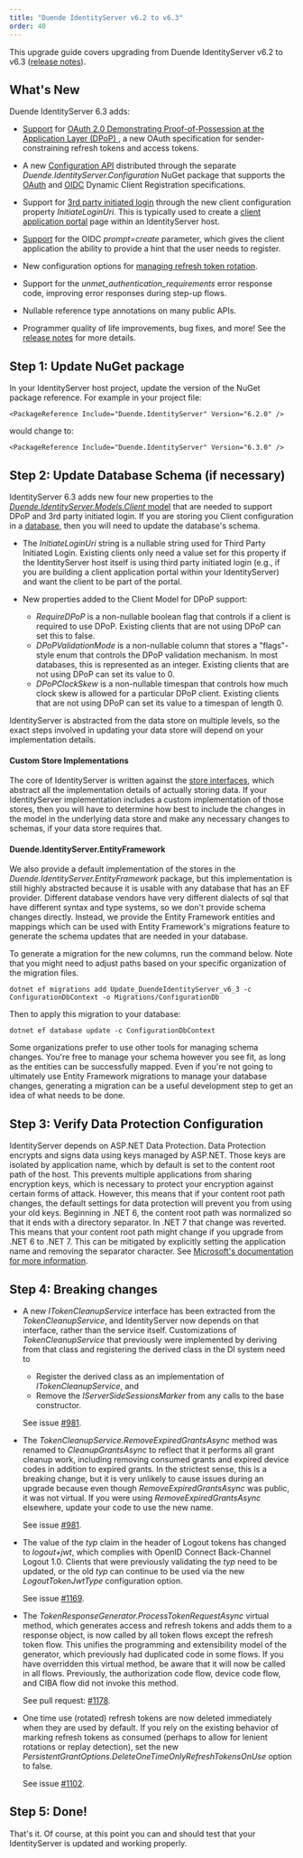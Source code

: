 ```yaml
---
title: "Duende IdentityServer v6.2 to v6.3"
order: 40
---
```


This upgrade guide covers upgrading from Duende IdentityServer v6.2 to v6.3 ([release notes](https://github.com/DuendeSoftware/products/releases/tag/is%2F6.3.0)).

## What's New
Duende IdentityServer 6.3 adds: 
* [Support](../tokens/pop/dpop) for [OAuth 2.0 Demonstrating Proof-of-Possession at the Application Layer (DPoP) ](https://datatracker.ietf.org/doc/draft-ietf-oauth-dpop/), a new OAuth specification for sender-constraining refresh tokens and access tokens.

* A new [Configuration API](../configuration) distributed through the separate *Duende.IdentityServer.Configuration* NuGet package that supports the [OAuth](https://datatracker.ietf.org/doc/rfc7591/) and [OIDC](https://openid.net/specs/openid-connect-registration-1_0.html) Dynamic Client Registration specifications.

* Support for [3rd party initiated login](https://openid.net/specs/openid-connect-core-1_0.html#thirdpartyinitiatedlogin) through the new client configuration property *InitiateLoginUri*. This is typically used to create a [client application portal](../ui/portal) page within an IdentityServer host.

* [Support](../reference/endpoints/authorize#optional-parameters) for the OIDC *prompt=create* parameter, which gives the client application the ability to provide a hint that the user needs to register. 

* New configuration options for [managing refresh token rotation](../tokens/refresh#accepting-consumed-tokens).

* Support for the *unmet_authentication_requirements* error response code, improving error responses during step-up flows.

* Nullable reference type annotations on many public APIs.

* Programmer quality of life improvements, bug fixes, and more! See the [release notes](https://github.com/DuendeSoftware/products/releases/tag/is%2F6.3.0) for more details.



## Step 1: Update NuGet package

In your IdentityServer host project, update the version of the NuGet package reference. 
For example in your project file:

```
<PackageReference Include="Duende.IdentityServer" Version="6.2.0" />
```

would change to: 

```
<PackageReference Include="Duende.IdentityServer" Version="6.3.0" />
```

## Step 2: Update Database Schema (if necessary)

IdentityServer 6.3 adds new four new properties to the [*Duende.IdentityServer.Models.Client* model](../reference/models/client) that are needed to support DPoP and 3rd party initiated login. If you are storing you Client configuration in a [database](../data), then you will need to update the database's schema. 

* The *InitiateLoginUri* string is a nullable string used for Third Party Initiated Login. Existing clients only need a value set for this property if the IdentityServer host itself is using third party initiated login (e.g., if you are building a client application portal within your IdentityServer) and want the client to be part of the portal.

* New properties added to the Client Model for DPoP support:
  * *RequireDPoP* is a non-nullable boolean flag that controls if a client is required to use DPoP. Existing clients that are not using DPoP can set this to false.  
  * *DPoPValidationMode* is a non-nullable column that stores a "flags"-style enum that controls the DPoP validation mechanism. In most databases, this is represented as an integer. Existing clients that are not using DPoP can set its value to 0.
  * *DPoPClockSkew* is a non-nullable timespan that controls how much clock skew is allowed for a particular DPoP client. Existing clients that are not using DPoP can set its value to a timespan of length 0.

IdentityServer is abstracted from the data store on multiple levels, so the exact steps involved in updating your data store will depend on your implementation details. 

#### Custom Store Implementations
The core of IdentityServer is written against the [store interfaces](../reference/stores), which abstract all the implementation details of actually storing data. If your IdentityServer implementation includes a custom implementation of those stores, then you will have to determine how best to include the changes in the model in the underlying data store and make any necessary changes to schemas, if your data store requires that.

#### Duende.IdentityServer.EntityFramework
We also provide a default implementation of the stores in the *Duende.IdentityServer.EntityFramework* package, but this implementation is still highly abstracted because it is usable with any database that has an EF provider. Different database vendors have very different dialects of sql that have different syntax and type systems, so we don't provide schema changes directly. Instead, we provide the Entity Framework entities and mappings which can be used with Entity Framework's migrations feature to generate the schema updates that are needed in your database. 

To generate a migration for the new columns, run the command below. Note that you might need to adjust paths based on your specific organization of the migration files.

```
dotnet ef migrations add Update_DuendeIdentityServer_v6_3 -c ConfigurationDbContext -o Migrations/ConfigurationDb
```

Then to apply this migration to your database:

```
dotnet ef database update -c ConfigurationDbContext
```

Some organizations prefer to use other tools for managing schema changes. You're free to manage your schema however you see fit, as long as the entities can be successfully mapped. Even if you're not going to ultimately use Entity Framework migrations to manage your database changes, generating a migration can be a useful development step to get an idea of what needs to be done.

## Step 3: Verify Data Protection Configuration
IdentityServer depends on ASP.NET Data Protection. Data Protection encrypts and signs data using keys managed by ASP.NET. Those keys are isolated by application name, which by default is set to the content root path of the host. This prevents multiple applications from sharing encryption keys, which is necessary to protect your encryption against certain forms of attack. However, this means that if your content root path changes, the default settings for data protection will prevent you from using your old keys. Beginning in .NET 6, the content root path was normalized so that it ends with a directory separator. In .NET 7 that change was reverted. This means that your content root path might change if you upgrade from .NET 6 to .NET 7. This can be mitigated by explicitly setting the application name and removing the separator character. See [Microsoft's documentation for more information](https://learn.microsoft.com/en-us/aspnet/core/security/data-protection/configuration/overview?view=aspnetcore-7.0#setapplicationname).

## Step 4: Breaking changes
- A new *ITokenCleanupService* interface has been extracted from the *TokenCleanupService*, and IdentityServer now depends on that interface, rather than the service itself. Customizations of *TokenCleanupService* that previously were implemented by deriving from that class and registering the derived class in the DI system need to 
  - Register the derived class as an implementation of *ITokenCleanupService*, and
  - Remove the *IServerSideSessionsMarker* from any calls to the base constructor.
  
  See issue [#981](https://github.com/DuendeSoftware/IdentityServer/issues/981).

- The *TokenCleanupService.RemoveExpiredGrantsAsync* method was renamed to *CleanupGrantsAsync* to reflect that it performs all grant cleanup work, including removing consumed grants and expired device codes in addition to expired grants. In the strictest sense, this is a  breaking change, but it is very unlikely to cause issues during an upgrade because even though *RemoveExpiredGrantsAsync* was public, it was not virtual. If you were using *RemoveExpiredGrantsAsync* elsewhere, update your code to use the new name.

  See issue [#981](https://github.com/DuendeSoftware/IdentityServer/issues/981).

- The value of the *typ* claim in the header of Logout tokens has changed to *logout+jwt*, which complies with OpenID Connect Back-Channel Logout 1.0. Clients that were previously validating the *typ* need to be updated, or the old *typ* can continue to be used via the new *LogoutTokenJwtType* configuration option.

  See issue [#1169](https://github.com/DuendeSoftware/IdentityServer/issues/1169).

- The *TokenResponseGenerator.ProcessTokenRequestAsync* virtual method, which generates access and refresh tokens and adds them to a response object, is now called by all token flows except the refresh token flow. This unifies the programming and extensibility model of the generator, which previously had duplicated code in some flows. If you have overridden this virtual method, be aware that it will now be called in all flows. Previously, the authorization code flow, device code flow, and CIBA flow did not invoke this method.

  See pull request: [#1178](https://github.com/DuendeSoftware/IdentityServer/pull/1178).

- One time use (rotated) refresh tokens are now deleted immediately when they are used by default. If you rely on the existing behavior of marking refresh tokens as consumed (perhaps to allow for lenient rotations or replay detection), set the new *PersistentGrantOptions.DeleteOneTimeOnlyRefreshTokensOnUse* option to false.

  See issue [#1102](https://github.com/DuendeSoftware/products/issues/1102). 

## Step 5: Done!

That's it. Of course, at this point you can and should test that your IdentityServer is updated and working properly.
